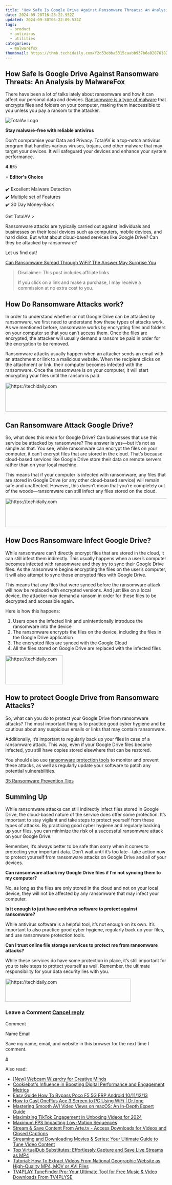 ```yaml
---
title: "How Safe Is Google Drive Against Ransomware Threats: An Analysis by MalwareFox"
date: 2024-09-28T16:25:22.952Z
updated: 2024-09-30T05:22:09.534Z
tags:
  - product
  - antivirus
  - utilities
categories:
  - malwarefox
thumbnail: https://thmb.techidaily.com/f2d53ebba5315caabb937b6a02076182259db722e8470506c861929020be203d.jpg
---
```


## How Safe Is Google Drive Against Ransomware Threats: An Analysis by MalwareFox

There have been a lot of talks lately about ransomware and how it can affect our personal data and devices. [Ransomware is a type of malware](https://tools.techidaily.com/malwarefox/products/) that encrypts files and folders on your computer, making them inaccessible to you unless you pay a ransom to the attacker.

![TotalAv Logo](https://www.malwarefox.com/wp-content/uploads/2024/02/totalav-svg.webp "totalav-svg")

**Stay malware-free with reliable antivirus**

Don't compromise your Data and Privacy. TotalAV is a top-notch antivirus program that handles various viruses, trojans, and other malware that may target your devices. It will safeguard your devices and enhance your system performance.

**4.9**/5

⭐ **Editor's Choice**

✔️ Excellent Malware Detection  
✔️ Multiple set of Features  
✔️ 30 Day Money-Back

[](https://tools.techidaily.com/malwarefox/products/) Get TotalAV > 

Ransomware attacks are typically carried out against individuals and businesses on their local devices such as computers, mobile devices, and hard disks. But what about cloud-based services like Google Drive? Can they be attacked by ransomware?

Let us find out!

[Can Ransomware Spread Through WiFi? The Answer May Surprise You](https://tools.techidaily.com/malwarefox/products/)

>  Disclaimer: This post includes affiliate links
>
>  If you click on a link and make a purchase, I may receive a commission at no extra cost to you.
>

## How Do Ransomware Attacks work?

In order to understand whether or not Google Drive can be attacked by ransomware, we first need to understand how these types of attacks work. As we mentioned before, ransomware works by encrypting files and folders on your computer so that you can’t access them. Once the files are encrypted, the attacker will usually demand a ransom be paid in order for the encryption to be removed.

Ransomware attacks usually happen when an attacker sends an email with an attachment or link to a malicious website. When the recipient clicks on the attachment or link, their computer becomes infected with the ransomware. Once the ransomware is on your computer, it will start encrypting your files until the ransom is paid.

<!-- affiliate ads begin -->
<a href="https://appsumo.8odi.net/c/5597632/2123726/7443" target="_top" id="2123726">
  <img src="//a.impactradius-go.com/display-ad/7443-2123726" border="0" alt="https://techidaily.com" width="600" height="90"/>
</a>
<img height="0" width="0" src="https://appsumo.8odi.net/i/5597632/2123726/7443" style="position:absolute;visibility:hidden;" border="0" />
<!-- affiliate ads end -->

## Can Ransomware Attack Google Drive?

So, what does this mean for Google Drive? Can businesses that use this service be attacked by ransomware? The answer is yes—but it’s not as simple as that. You see, while ransomware can encrypt the files on your computer, it can’t encrypt files that are stored in the cloud. That’s because cloud-based services like Google Drive store their data on remote servers rather than on your local machine.

This means that if your computer is infected with ransomware, any files that are stored in Google Drive (or any other cloud-based service) will remain safe and unaffected. However, this doesn’t mean that you’re completely out of the woods—ransomware can still infect any files stored on the cloud.

<!-- affiliate ads begin -->
<a href="https://appsumo.8odi.net/c/5597632/2112008/7443" target="_top" id="2112008">
  <img src="//a.impactradius-go.com/display-ad/7443-2112008" border="0" alt="https://techidaily.com" width="728" height="90"/>
</a>
<img height="0" width="0" src="https://appsumo.8odi.net/i/5597632/2112008/7443" style="position:absolute;visibility:hidden;" border="0" />
<!-- affiliate ads end -->

## How Does Ransomware Infect Google Drive?

While ransomware can’t directly encrypt files that are stored in the cloud, it can still infect them indirectly. This usually happens when a user’s computer becomes infected with ransomware and they try to sync their Google Drive files. As the ransomware begins encrypting the files on the user’s computer, it will also attempt to sync those encrypted files with Google Drive.

This means that any files that were synced before the ransomware attack will now be replaced with encrypted versions. And just like on a local device, the attacker may demand a ransom in order for these files to be decrypted and accessible again.

Here is how this happens:

1. Users open the infected link and unintentionally introduce the ransomware into the device
2. The ransomware encrypts the files on the device, including the files in the Google Drive application
3. The encrypted files are synced with the Google Cloud
4. All the files stored on Google Drive are replaced with the infected files

<!-- affiliate ads begin -->
<a href="https://25home.pxf.io/c/5597632/2148639/16836" target="_top" id="2148639">
  <img src="//a.impactradius-go.com/display-ad/16836-2148639" border="0" alt="https://techidaily.com" width="180" height="90"/>
</a>
<img height="0" width="0" src="https://25home.pxf.io/i/5597632/2148639/16836" style="position:absolute;visibility:hidden;" border="0" />
<!-- affiliate ads end -->

## How to protect Google Drive from Ransomware Attacks?

So, what can you do to protect your Google Drive from ransomware attacks? The most important thing is to practice good cyber hygiene and be cautious about any suspicious emails or links that may contain ransomware.

Additionally, it’s important to regularly back up your files in case of a ransomware attack. This way, even if your Google Drive files become infected, you still have copies stored elsewhere that can be restored.

You should also use [ransomware protection tools](https://tools.techidaily.com/malwarefox/products/) to monitor and prevent these attacks, as well as regularly update your software to patch any potential vulnerabilities.

[35 Ransomware Prevention Tips](https://tools.techidaily.com/malwarefox/products/)

## Summing Up

While ransomware attacks can still indirectly infect files stored in Google Drive, the cloud-based nature of the service does offer some protection. It’s important to stay vigilant and take steps to protect yourself from these types of attacks. By practicing good cyber hygiene and regularly backing up your files, you can minimize the risk of a successful ransomware attack on your Google Drive.

Remember, it’s always better to be safe than sorry when it comes to protecting your important data. Don’t wait until it’s too late—take action now to protect yourself from ransomware attacks on Google Drive and all of your devices.

**Can ransomware attack my Google Drive files if I’m not syncing them to my computer?** 

No, as long as the files are only stored in the cloud and not on your local device, they will not be affected by any ransomware that may infect your computer.

**Is it enough to just have antivirus software to protect against ransomware?** 

While antivirus software is a helpful tool, it’s not enough on its own. It’s important to also practice good cyber hygiene, regularly back up your files, and use ransomware protection tools.

**Can I trust online file storage services to protect me from ransomware attacks?** 

While these services do have some protection in place, it’s still important for you to take steps to protect yourself as well. Remember, the ultimate responsibility for your data security lies with you.

<!-- affiliate ads begin -->
<a href="https://aligracehair.sjv.io/c/5597632/2135417/19272" target="_top" id="2135417">
  <img src="//a.impactradius-go.com/display-ad/19272-2135417" border="0" alt="https://techidaily.com" width="392" height="72"/>
</a>
<img height="0" width="0" src="https://aligracehair.sjv.io/i/5597632/2135417/19272" style="position:absolute;visibility:hidden;" border="0" />
<!-- affiliate ads end -->

### Leave a Comment [Cancel reply](https://tools.techidaily.com/malwarefox/products/)

Comment

Name Email 

Save my name, email, and website in this browser for the next time I comment.

Δ

<ins class="adsbygoogle"
     style="display:block"
     data-ad-format="autorelaxed"
     data-ad-client="ca-pub-7571918770474297"
     data-ad-slot="1223367746"></ins>

<ins class="adsbygoogle"
     style="display:block"
     data-ad-client="ca-pub-7571918770474297"
     data-ad-slot="8358498916"
     data-ad-format="auto"
     data-full-width-responsive="true"></ins>

<span class="atpl-alsoreadstyle">Also read:</span>
<div><ul>
<li><a href="https://screen-mirroring-recording.techidaily.com/new-webcam-wizardry-for-creative-minds/"><u>[New] Webcam Wizardry for Creative Minds</u></a></li>
<li><a href="https://some-guidance.techidaily.com/cookiebots-influence-in-boosting-digital-performance-and-engagement-metrics/"><u>Cookiebot's Influence in Boosting Digital Performance and Engagement Metrics</u></a></li>
<li><a href="https://android-frp.techidaily.com/easy-guide-how-to-bypass-poco-f5-5g-frp-android-10111213-by-drfone-android/"><u>Easy Guide How To Bypass Poco F5 5G FRP Android 10/11/12/13</u></a></li>
<li><a href="https://screen-mirror.techidaily.com/how-to-cast-oneplus-ace-3-screen-to-pc-using-wifi-drfone-by-drfone-android/"><u>How to Cast OnePlus Ace 3 Screen to PC Using WiFi | Dr.fone</u></a></li>
<li><a href="https://discover-best.techidaily.com/mastering-smooth-avi-video-views-on-macos-an-in-depth-expert-guide/"><u>Mastering Smooth AVI Video Views on macOS: An In-Depth Expert Guide</u></a></li>
<li><a href="https://extra-guidance.techidaily.com/maximizing-tiktok-engagement-in-unboxing-videos-for-2024/"><u>Maximizing TikTok Engagement in Unboxing Videos for 2024</u></a></li>
<li><a href="https://extra-lessons.techidaily.com/maximum-fps-impacting-low-motion-sequences/"><u>Maximum FPS Impacting Low-Motion Sequences</u></a></li>
<li><a href="https://discover-fantastic.techidaily.com/stream-and-save-content-from-artetv-access-downloads-for-videos-and-closed-captions/"><u>Stream & Save Content From Arte.tv - Access Downloads for Videos and Closed Captions</u></a></li>
<li><a href="https://discover-fantastic.techidaily.com/streaming-and-downloading-movies-and-series-your-ultimate-guide-to-tune-video-content/"><u>Streaming and Downloading Movies & Series: Your Ultimate Guide to Tune Video Content</u></a></li>
<li><a href="https://discover-fantastic.techidaily.com/top-virtualdub-substitutes-effortlessly-capture-and-save-live-streams-as-mp4/"><u>Top VirtualDub Substitutes: Effortlessly Capture and Save Live Streams as MP4</u></a></li>
<li><a href="https://discover-fantastic.techidaily.com/tutorial-how-to-extract-videos-from-national-geographic-website-as-high-quality-mp4-mov-or-avi-files/"><u>Tutorial: How To Extract Videos From National Geographic Website as High-Quality MP4, MOV or AVI Files</u></a></li>
<li><a href="https://discover-fantastic.techidaily.com/tv4play-tunefinder-pro-your-ultimate-tool-for-free-music-and-video-downloads-from-tv4plyse/"><u>TV4PLAY TuneFinder Pro: Your Ultimate Tool for Free Music & Video Downloads From TV4PLYSE</u></a></li>
</ul></div>

